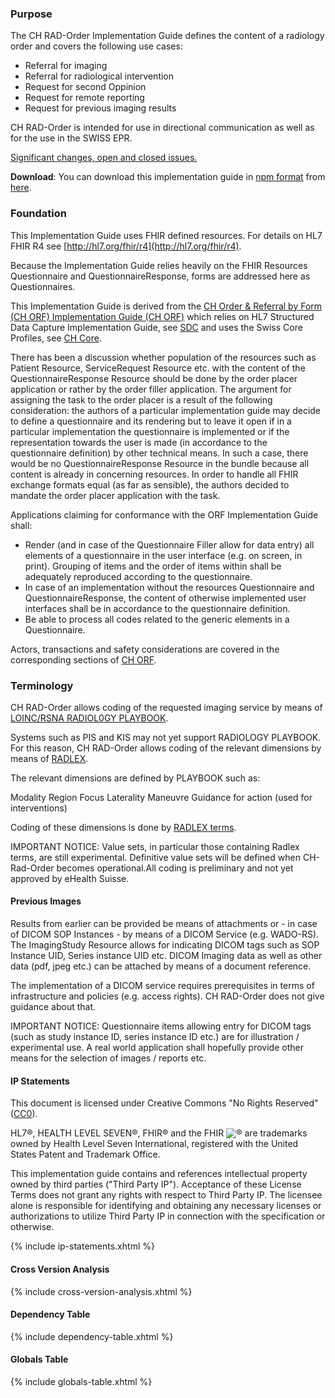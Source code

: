 ### Purpose

The CH RAD-Order Implementation Guide defines the content of a radiology order and covers the following use cases:

* Referral for imaging
* Referral for radiological intervention
* Request for second Oppinion
* Request for remote reporting
* Request for previous imaging results

CH RAD-Order is intended for use in directional communication as well as for the use in the SWISS EPR.
  
<div markdown="1" class="stu-note">

[Significant changes, open and closed issues.](changelog.html)

</div>

**Download**: You can download this implementation guide in [npm format](https://confluence.hl7.org/display/FHIR/NPM+Package+Specification) from [here](package.tgz).

### Foundation 
This Implementation Guide uses FHIR defined resources. For details on HL7 FHIR R4 see [http://hl7.org/fhir/r4](http://hl7.org/fhir/r4).

Because the Implementation Guide relies heavily on the FHIR Resources Questionnaire and QuestionnaireResponse, forms are addressed here as Questionnaires.
  
This Implementation Guide is derived from the [CH Order & Referral by Form (CH ORF) Implementation Guide (CH ORF)](http://build.fhir.org/ig/hl7ch/ch-orf/index.html) which relies on HL7 Structured Data Capture Implementation Guide, see [SDC](http://build.fhir.org/ig/HL7/sdc/) and uses the Swiss Core Profiles, see [CH Core](http://build.fhir.org/ig/hl7ch/ch-core/index.html).

There has been a discussion whether population of the resources such as Patient Resource, ServiceRequest Resource 
etc. with the content of the QuestionnaireResponse Resource should be done by the order placer application or rather 
by the order filler application. The argument for assigning the task to the order placer is a result of the following 
consideration: the authors of a particular implementation guide  may decide to define a questionnaire and its rendering but to leave it open if in a particular implementation the questionnaire is implemented or if the representation towards the user is made (in accordance to the questionnaire definition) by other technical means. In such a case, there would be no QuestionnaireResponse Resource in the bundle because all content is already in concerning resources. In order to handle all FHIR exchange formats equal (as far as sensible), the authors decided to mandate the order placer application with the task.

Applications claiming for conformance with the ORF Implementation Guide shall:

* Render (and in case of the Questionnaire Filler allow for data entry) all elements of a questionnaire in the user interface (e.g. on screen, in print). Grouping of items and the order of items within shall be adequately reproduced according to the questionnaire.
* In case of an implementation without the resources Questionnaire and QuestionnaireResponse, the content of otherwise implemented user interfaces shall be in accordance to the questionnaire definition.
* Be able to process all codes related to the generic elements in a Questionnaire.

Actors, transactions and safety considerations are covered in the corresponding sections of 
[CH ORF](http://build.fhir.org/ig/hl7ch/ch-orf/index.html).

### Terminology

CH RAD-Order allows coding of the requested imaging service by means of [LOINC/RSNA RADIOL0GY PLAYBOOK](https://loinc.org/collaboration/rsna/).

Systems such as PIS and KIS may not yet support RADIOLOGY PLAYBOOK. For this reason, CH RAD-Order allows coding of the relevant dimensions 
by means of [RADLEX](https://www.rsna.org/practice-tools/data-tools-and-standards/radlex-radiology-lexicon).

The relevant dimensions are defined by PLAYBOOK such as:

Modality
Region
Focus
Laterality
Maneuvre
Guidance for action (used for interventions)
  
 Coding of these dimensions is done by [RADLEX terms](https://www.rsna.org/practice-tools/data-tools-and-standards/radlex-radiology-lexicon).
 
IMPORTANT NOTICE: Value sets, in particular those containing Radlex terms, are still experimental. Definitive value sets will be defined when CH-Rad-Order becomes operational.All coding is preliminary and not yet approved by eHealth Suisse.

#### Previous Images

Results from earlier can be provided be means of attachments or - in case of DICOM SOP Instances - by means of a DICOM Service (e.g. WADO-RS). The ImagingStudy Resource allows for indicating DICOM tags such as SOP Instance UID, Series instance UID etc. DICOM Imaging data as well as other data (pdf, jpeg etc.) can be attached by means of a document reference.

The implementation of a DICOM service requires prerequisites in terms of infrastructure and policies (e.g. access rights). CH RAD-Order does not give guidance about that.

IMPORTANT NOTICE: Questionnaire items allowing entry for DICOM tags (such as study instance ID, series instance ID etc.) are for illustration / experimental use. A real world application shall hopefully provide other means for the selection of images / reports etc.
 
#### IP Statements
This document is licensed under Creative Commons "No Rights Reserved" ([CC0](https://creativecommons.org/publicdomain/zero/1.0/)).

HL7®, HEALTH LEVEL SEVEN®, FHIR® and the FHIR <img src="icon-fhir-16.png" style="float: none; margin: 0px; padding: 0px; vertical-align: bottom"/>&reg; are trademarks owned by Health Level Seven International, registered with the United States Patent and Trademark Office.

This implementation guide contains and references intellectual property owned by third parties ("Third Party IP"). Acceptance of these License Terms does not grant any rights with respect to Third Party IP. The licensee alone is responsible for identifying and obtaining any necessary licenses or authorizations to utilize Third Party IP in connection with the specification or otherwise.

{% include ip-statements.xhtml %}

#### Cross Version Analysis

{% include cross-version-analysis.xhtml %}

#### Dependency Table

{% include dependency-table.xhtml %}

#### Globals Table

{% include globals-table.xhtml %}
